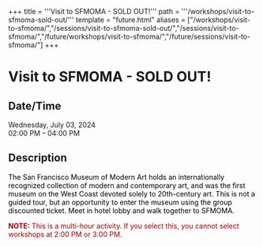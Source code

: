 +++
title = '''Visit to SFMOMA - SOLD OUT!'''
path = '''/workshops/visit-to-sfmoma-sold-out/'''
template = "future.html"
aliases = ["/workshops/visit-to-sfmoma/","/sessions/visit-to-sfmoma-sold-out/","/sessions/visit-to-sfmoma/","/future/workshops/visit-to-sfmoma/","/future/sessions/visit-to-sfmoma/"]
+++

<h1>Visit to SFMOMA - SOLD OUT!</h1>

<h2>Date/Time</h2>
<p>Wednesday, July 03, 2024<br>
02:00 PM – 04:00 PM</p>
<h2>Description</h2>

<div class="ag87-crtemvc-hsbk"><div class="css-vsf5of"><p class="carina-rte-public-DraftStyleDefault-block"><span style="color: rgb(0,0,0);">The San Francisco Museum of Modern Art holds an internationally recognized collection of modern and contemporary art, and was the first museum on the West Coast devoted solely to 20th-century art. This is not a guided tour, but an opportunity to enter the museum using the group discounted ticket. Meet in hotel lobby and walk together to SFMOMA.</span></p><p class="carina-rte-public-DraftStyleDefault-block"><span style="color: rgb(160,0,0);"><span style="font-weight: bold;">NOTE:</span> This is a multi-hour activity. If you select this, you cannot select workshops at 2:00 PM or 3:00 PM.</span></p></div></div>


